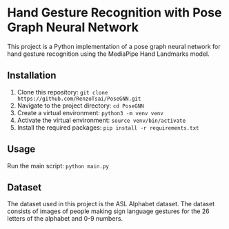 # Hand Gesture Recognition with Pose Graph Neural Network
This project is a Python implementation of a pose graph neural network for hand gesture recognition using the MediaPipe Hand Landmarks model.

## Installation
1. Clone this repository: `git clone https://github.com/RenzoTsai/PoseGNN.git`
2. Navigate to the project directory: `cd PoseGNN`
3. Create a virtual environment: `python3 -m venv venv`
4. Activate the virtual environment: `source venv/bin/activate`
5. Install the required packages: `pip install -r requirements.txt`

## Usage
Run the main script: `python main.py`

## Dataset
The dataset used in this project is the ASL Alphabet dataset. The dataset consists of images of people making sign language gestures for the 26 letters of the alphabet and 0-9 numbers.